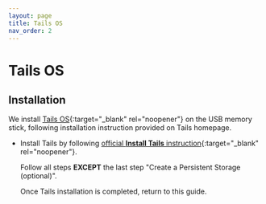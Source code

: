 ```yaml
---
layout: page
title: Tails OS
nav_order: 2
---
```


# Tails OS

## Installation

We install [Tails OS](https://tails.boum.org){:target="_blank" rel="noopener"} on the USB memory stick, following installation instruction provided on Tails homepage.

* Install Tails by following [official **Install Tails** instruction](https://tails.boum.org/install/index.en.html){:target="_blank" rel="noopener"}.

  Follow all steps **EXCEPT** the last step "Create a Persistent Storage (optional)".

  Once Tails installation is completed, return to this guide.